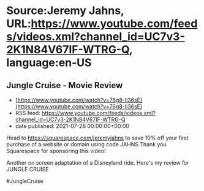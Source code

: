 # Source:Jeremy Jahns, URL:https://www.youtube.com/feeds/videos.xml?channel_id=UC7v3-2K1N84V67IF-WTRG-Q, language:en-US

## Jungle Cruise - Movie Review
 - [https://www.youtube.com/watch?v=76g8-Ii36sE](https://www.youtube.com/watch?v=76g8-Ii36sE)
 - RSS feed: https://www.youtube.com/feeds/videos.xml?channel_id=UC7v3-2K1N84V67IF-WTRG-Q
 - date published: 2021-07-28 00:00:00+00:00

Head to https://squarespace.com/jeremyjahns to save 10% off your first purchase of a website or domain using code JAHNS
Thank you Squarespace for sponsoring this video!

Another on screen adaptation of a Disneyland ride. Here's my review for JUNGLE CRUISE

#JungleCruise

